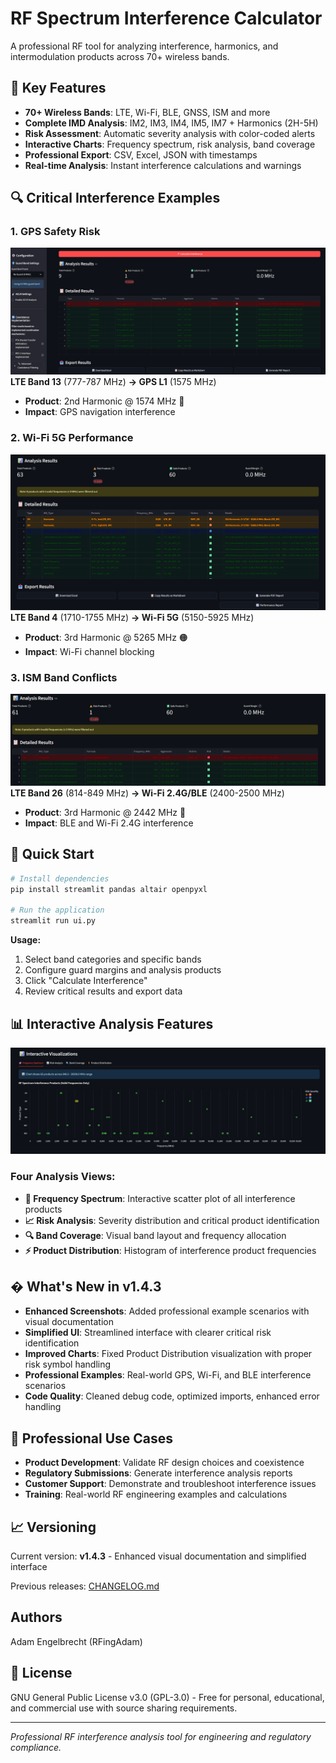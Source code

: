 # RF Spectrum Interference Calculator

A professional RF tool for analyzing interference, harmonics, and intermodulation products across 70+ wireless bands.

## 🚀 Key Features
- **70+ Wireless Bands**: LTE, Wi-Fi, BLE, GNSS, ISM and more
- **Complete IMD Analysis**: IM2, IM3, IM4, IM5, IM7 + Harmonics (2H-5H)
- **Risk Assessment**: Automatic severity analysis with color-coded alerts
- **Interactive Charts**: Frequency spectrum, risk analysis, band coverage
- **Professional Export**: CSV, Excel, JSON with timestamps
- **Real-time Analysis**: Instant interference calculations and warnings

## 🔍 Critical Interference Examples

### 1. GPS Safety Risk
![LTE B13 → GPS L1](screenshots/lte_b13_2h_gps_l1.png)
**LTE Band 13** (777-787 MHz) **→ GPS L1** (1575 MHz)  
- **Product**: 2nd Harmonic @ 1574 MHz 🔴  
- **Impact**: GPS navigation interference

### 2. Wi-Fi 5G Performance  
![LTE B4 → Wi-Fi 5G](screenshots/lte_b4_3h_wifi5g.png)
**LTE Band 4** (1710-1755 MHz) **→ Wi-Fi 5G** (5150-5925 MHz)
- **Product**: 3rd Harmonic @ 5265 MHz 🟠
- **Impact**: Wi-Fi channel blocking

### 3. ISM Band Conflicts
![LTE B26 → Wi-Fi 2.4G](screenshots/lte_b26_3h_wifi24g.png) 
**LTE Band 26** (814-849 MHz) **→ Wi-Fi 2.4G/BLE** (2400-2500 MHz)
- **Product**: 3rd Harmonic @ 2442 MHz 🔴
- **Impact**: BLE and Wi-Fi 2.4G interference

## 🚀 Quick Start
```bash
# Install dependencies
pip install streamlit pandas altair openpyxl

# Run the application  
streamlit run ui.py
```

**Usage:**
1. Select band categories and specific bands
2. Configure guard margins and analysis products
3. Click "Calculate Interference" 
4. Review critical results and export data

## 📊 Interactive Analysis Features

![Wi-Fi 5G Analysis Charts](screenshots/lte_b4_3h_wifi5g_FrequencySpectrum.png)

### Four Analysis Views:
- **🎯 Frequency Spectrum**: Interactive scatter plot of all interference products
- **📈 Risk Analysis**: Severity distribution and critical product identification  
- **🔍 Band Coverage**: Visual band layout and frequency allocation
- **⚡ Product Distribution**: Histogram of interference product frequencies

## � What's New in v1.4.3
- **Enhanced Screenshots**: Added professional example scenarios with visual documentation
- **Simplified UI**: Streamlined interface with clearer critical risk identification
- **Improved Charts**: Fixed Product Distribution visualization with proper risk symbol handling
- **Professional Examples**: Real-world GPS, Wi-Fi, and BLE interference scenarios
- **Code Quality**: Cleaned debug code, optimized imports, enhanced error handling

## 🔧 Professional Use Cases
- **Product Development**: Validate RF design choices and coexistence
- **Regulatory Submissions**: Generate interference analysis reports  
- **Customer Support**: Demonstrate and troubleshoot interference issues
- **Training**: Real-world RF engineering examples and calculations

## 📈 Versioning
Current version: **v1.4.3** - Enhanced visual documentation and simplified interface

Previous releases: [CHANGELOG.md](CHANGELOG.md)

## Authors
Adam Engelbrecht (RFingAdam)

## 📄 License
GNU General Public License v3.0 (GPL-3.0) - Free for personal, educational, and commercial use with source sharing requirements.

---
*Professional RF interference analysis tool for engineering and regulatory compliance.*
